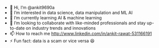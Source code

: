 - 👋 Hi, I’m @ankit9690a
- 👀 I’m interested in data science, data manipulation and ML AI
- 🌱 I’m currently learning AI & machine learning
- 💞️ I’m looking to collaborate with like-minded professionals and stay up-to-date on industry trends and innovations
- 📫 How to reach me http://www.linkedin.com/in/ankit-rawat-531166191
- ⚡ Fun fact: data is a scam or vice versa 😆

<!---
ankit9690a/ankit9690a is a ✨ special ✨ repository because its `README.md` (this file) appears on your GitHub profile.
You can click the Preview link to take a look at your changes.
--->
